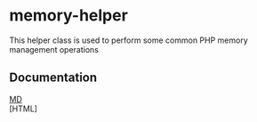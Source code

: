 # memory-helper

This helper class is used to perform some common PHP memory management operations

## Documentation

[MD](docs/md/ApiIndex.md)  
[HTML]
